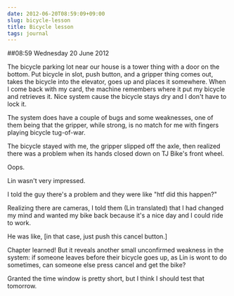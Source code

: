 ```yaml
---
date: 2012-06-20T08:59:09+09:00
slug: bicycle-lesson
title: Bicycle lesson
tags: journal
---
```


##08:59 Wednesday 20 June 2012

The bicycle parking lot near our house is a tower thing with a door on the bottom.  Put bicycle in slot, push button, and a gripper thing comes out, takes the bicycle into the elevator, goes up and places it somewhere.    When I come back with my card, the machine remembers where it put my bicycle and retrieves it.  Nice system cause the bicycle stays dry and I don't have to lock it. 

The system does have a couple of bugs and some weaknesses, one of them being that the gripper, while strong, is no match for me with fingers playing bicycle tug-of-war. 

The bicycle stayed with me, the gripper slipped off the axle, then realized there was a problem when its hands closed down on TJ Bike's front wheel. 

Oops. 

Lin wasn't very impressed. 

I told the guy there's a problem and they were like "htf did this happen?"

Realizing there are cameras, I told them (Lin translated) that I had changed my mind and wanted my bike back because it's a nice day and I could ride to work.  

He was like, [in that case, just push this cancel button.]

Chapter learned!  But it reveals another small unconfirmed weakness in the system: if someone leaves before their bicycle goes up, as Lin is wont to do sometimes, can someone else press cancel and get the bike?

Granted the time window is pretty short, but I think I should test that tomorrow.
